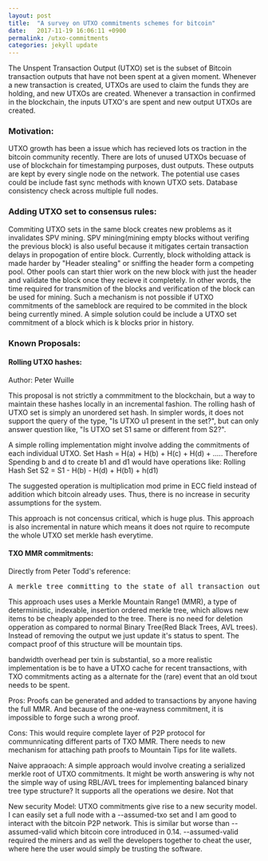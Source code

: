 ```yaml
---
layout: post
title:  "A survey on UTXO commitments schemes for bitcoin"
date:   2017-11-19 16:06:11 +0900
permalink: /utxo-commitments
categories: jekyll update
---
```

The Unspent Transaction Output (UTXO) set is the subset of Bitcoin transaction outputs that have not been spent at a given moment. Whenever a new
transaction is created, UTXOs are used to claim the funds they are holding, and new UTXOs are created. Whenever a transaction in confirmed in the blockchain, the inputs UTXO's are spent and new output UTXOs are created.

<h3>Motivation:</h3>

UTXO growth has been a issue which has recieved lots os traction in the bitcoin community recently. There are lots of unused UTXOs becuase of use of blockchain for timestamping purposes, dust outputs. These outputs are kept by every single node on the network.
The potential use cases could be include fast sync methods with known UTXO sets.
Database consistency check across multiple full nodes.


<h3>Adding UTXO set to consensus rules:</h3>

Commiting UTXO sets in the same block creates new problems as it invalidates SPV mining. SPV mining(mining empty blocks without verifing the previous block) is also useful because it mitigates certain transaction delays in propogation of entire block. Currently, block witholding attack is made harder by "Header stealing" or sniffing the header form a competing pool. Other pools can start thier work on the new block with just the header and validate the block once they recieve it completely. In other words, the time required for transmition of the blocks and verification of the block can be used for mining. Such a mechanism is not possible if UTXO commitments of the sameblock are required to be commited in the block being currently mined.
A simple solution could be include a UTXO set commitment of a block which is k blocks prior in history.

<h3>Known Proposals:</h3>

<h4>Rolling UTXO hashes:</h4>
Author: Peter Wuille

This proposal is not strictly a commmitment to the blockchain, but a way to maintain these hashes locally in an incremental fashion. The rolling hash of UTXO set is simply an unordered set hash. In simpler words, it does not support the query of the type, "Is UTXO u1 present in the set?", but can only answer question like,
"Is UTXO set S1 same or different from S2?".

A simple rolling implementation might involve adding the commitments of each individual UTXO.
Set Hash = H(a) + H(b) + H(c) + H(d) + .....
Therefore Spending b and d to create b1 and d1 would have operations like:
Rolling Hash Set S2 = S1 - H(b) - H(d) + H(b1) + h(d1)

The suggested operation is multiplication mod prime in ECC field instead of addition which bitcoin already uses. Thus, there is no increase in security assumptions for the system.

This approach is not concensus critical, which is huge plus. This approach is also incremental in nature which means it does not rquire to recompute the whole UTXO set merkle hash everytime. 

<h4>TXO MMR commitments: </h4>

Directly from Peter Todd's reference:
<pre>
A merkle tree committing to the state of all transaction outputs, both spent and unspent, can provide a method of compactly proving the current state of an output. This lets us “archive” less frequently accessed parts of the UTXO set, allowing full nodes to discard the associated data, still providing a mechanism to spend those archived outputs by proving to those nodes that the outputs are in fact unspent.
</pre>
This approach uses uses a Merkle Mountain Range1 (MMR), a type of deterministic, indexable, insertion ordered merkle tree, which allows new items to be cheaply appended to the tree. There is no need for deletion opperation as compared to normal Binary Tree(Red Black Trees, AVL trees). Instead of removing the output we just update it's status to spent. The compact proof of this structure will be mountain tips. 

bandwidth overhead per txin is substantial, so a more realistic implementation is be to have a UTXO cache for recent transactions, with TXO commitments acting as a alternate for the (rare) event that an old txout needs to be spent.

Pros: 
Proofs can be generated and added to transactions by anyone having the full MMR. And because of the one-wayness commitment, it is impossible to forge such a wrong proof. 

Cons:
This would require complete layer of P2P protocol for communnicating different parts of TXO MMR. There needs to new mechanism for attaching path proofs to Mountain Tips for lite wallets. 

Naive appraoach:
A simple approach would involve creating a serialized merkle root of UTXO commitments. It might be worth answering is why not the simple way of using RBL/AVL trees for implementing balanced binary tree type structure? It supports all the operations we desire. Not that 


New security Model:
UTXO commitments give rise to a new security model. I can easily set a full node with a --assumed-txo set and I am good to interact with the bitcoin P2P network. This is similar but worse than --assumed-valid which bitcoin core introduced in 0.14. --assumed-valid required the miners and as well the developers together to cheat the user, where here the user would simply be trusting the software. 

